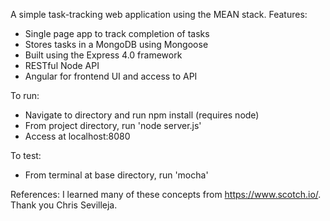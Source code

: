 A simple task-tracking web application using the MEAN stack.
Features:
* Single page app to track completion of tasks
* Stores tasks in a MongoDB using Mongoose
* Built using the Express 4.0 framework
* RESTful Node API
* Angular for frontend UI and access to API

To run:
* Navigate to directory and run npm install (requires node)
* From project directory, run 'node server.js'
* Access at localhost:8080

To test:
* From terminal at base directory, run 'mocha'

References:
I learned many of these concepts from https://www.scotch.io/. Thank you Chris Sevilleja.


